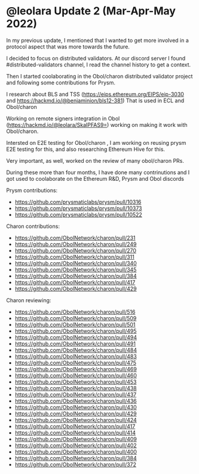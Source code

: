 # @leolara Update 2 (Mar-Apr-May 2022)

In my previous update, I mentioned that I wanted to get more involved in a protocol aspect that was more towards the future.

I decided to focus on distributed validators. At our discord server I found #distributed-validators channel, I read the channel history to get a context.

Then I started coolaborating in the Obol/charon distributed validator project and following some contributions for Prysm.

I research about BLS and TSS (https://eips.ethereum.org/EIPS/eip-3030  and https://hackmd.io/@benjaminion/bls12-381)
That is used in ECL and Obol/charon

Working on remote signers integration in Obol (https://hackmd.io/@leolara/SkaIPFAS9=) working on making it work with Obol/charon.

Intersted on E2E testing for Obol/charon , I am working on reusing prysm E2E testing for this, and also researching Ethereum Hive for this.

Very important, as well, worked on the review of many obol/charon PRs.

During these more than four months, I have done many contrinutions and I got used to coolaborate on the Ethereum R&D, Prysm and Obol discords

Prysm contributions:
	
 + https://github.com/prysmaticlabs/prysm/pull/10316
 + https://github.com/prysmaticlabs/prysm/pull/10373
 + https://github.com/prysmaticlabs/prysm/pull/10522

Charon contributions:

 + https://github.com/ObolNetwork/charon/pull/231
 + https://github.com/ObolNetwork/charon/pull/249
 + https://github.com/ObolNetwork/charon/pull/270
 + https://github.com/ObolNetwork/charon/pull/311
 + https://github.com/ObolNetwork/charon/pull/340
 + https://github.com/ObolNetwork/charon/pull/345
 + https://github.com/ObolNetwork/charon/pull/384
 + https://github.com/ObolNetwork/charon/pull/417
 + https://github.com/ObolNetwork/charon/pull/429


Charon reviewing:

 + https://github.com/ObolNetwork/charon/pull/516
 + https://github.com/ObolNetwork/charon/pull/509
 + https://github.com/ObolNetwork/charon/pull/501
 + https://github.com/ObolNetwork/charon/pull/495
 + https://github.com/ObolNetwork/charon/pull/494
 + https://github.com/ObolNetwork/charon/pull/491
 + https://github.com/ObolNetwork/charon/pull/484
 + https://github.com/ObolNetwork/charon/pull/483
 + https://github.com/ObolNetwork/charon/pull/475
 + https://github.com/ObolNetwork/charon/pull/469
 + https://github.com/ObolNetwork/charon/pull/460
 + https://github.com/ObolNetwork/charon/pull/453
 + https://github.com/ObolNetwork/charon/pull/438
 + https://github.com/ObolNetwork/charon/pull/437
 + https://github.com/ObolNetwork/charon/pull/436
 + https://github.com/ObolNetwork/charon/pull/430
 + https://github.com/ObolNetwork/charon/pull/429
 + https://github.com/ObolNetwork/charon/pull/424
 + https://github.com/ObolNetwork/charon/pull/417
 + https://github.com/ObolNetwork/charon/pull/414
 + https://github.com/ObolNetwork/charon/pull/409
 + https://github.com/ObolNetwork/charon/pull/402
 + https://github.com/ObolNetwork/charon/pull/400
 + https://github.com/ObolNetwork/charon/pull/384
 + https://github.com/ObolNetwork/charon/pull/372